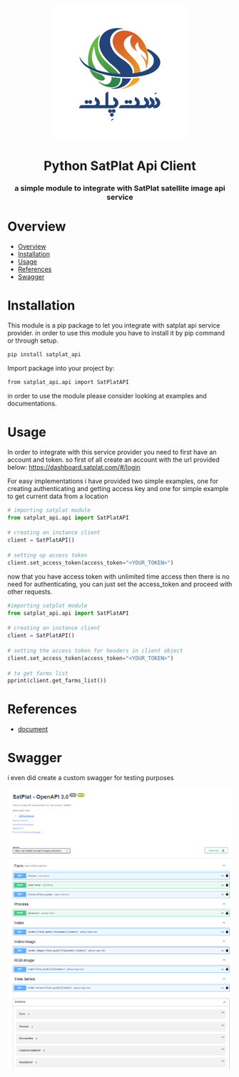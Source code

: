 <div align="center">

<a href="https://satplat.com/" target="_blank"> <img src="./docs/satplat-logo.png" width=300 /> </a>

</div>

<h1 align="center">Python SatPlat Api Client</h1>
<h3 align="center">a simple module to integrate with SatPlat satellite image api service</h3>

# Overview
- [Overview](#overview)
- [Installation](#installation)
- [Usage](#usage)
- [References](#references)
- [Swagger](#swagger)

# Installation
This module is a pip package to let you integrate with satplat api service provider. in order to use this module you have to install it by pip command or through setup.

```bash
pip install satplat_api
```
Import package into your project by:

```bash
from satplat_api.api import SatPlatAPI
```
in order to use the module please consider looking at examples and documentations.

# Usage
In order to integrate with this service provider you need to first have an account and token. so first of all create an account with the url provided below:
<https://dashboard.satplat.com/#/login>


For easy implementations i have provided two simple examples, one for creating authenticating and getting access key and one for simple example to get current data from a location

```python
# importing satplat module
from satplat_api.api import SatPlatAPI

# creating an instance client
client = SatPlatAPI()

# setting up access token
client.set_access_token(access_token="<YOUR_TOKEN>")

```

now that you have access token with unlimited time access then there is no need for authenticating, you can just set the access_token and proceed with other requests.


```python
#importing satplat module
from satplat_api.api import SatPlatAPI

# creating an instance client
client = SatPlatAPI()

# setting the access token for headers in client object
client.set_access_token(access_token="<YOUR_TOKEN>")

# to get farms list 
pprint(client.get_farms_list())

```

# References

- <a href="./docs/satplat-api-document.pdf">document</a>


# Swagger
i even did create a custom swagger for testing purposes

<div align="center">
<img src="./docs/swagger-demo.png"/>
</div>